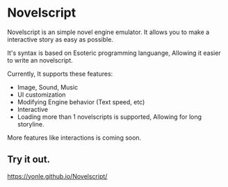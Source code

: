 # Novelscript
Novelscript is an simple novel engine emulator. It allows you to make a interactive story as easy as possible.

It's syntax is based on Esoteric programming languange, Allowing it easier to write an novelscript.

Currently, It supports these features:
- Image, Sound, Music
- UI customization
- Modifying Engine behavior (Text speed, etc)
- Interactive
- Loading more than 1 novelscripts is supported,
  Allowing for long storyline.

More features like interactions is coming soon.

## Try it out.
https://yonle.github.io/Novelscript/
